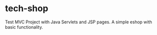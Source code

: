 # tech-shop
Test MVC Project with Java Servlets and JSP pages. A simple eshop with basic functionality.

